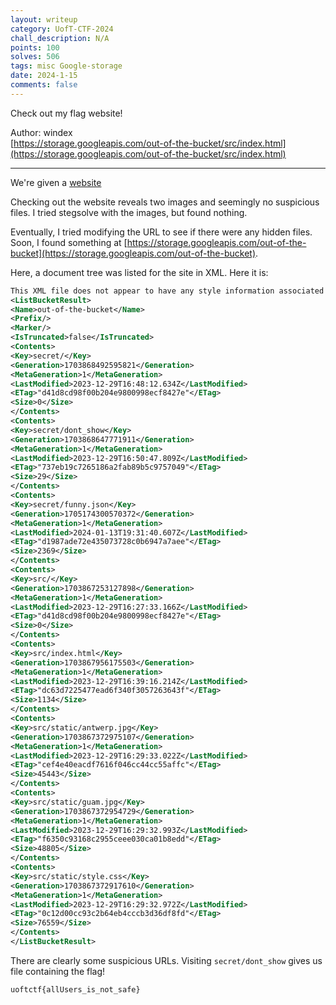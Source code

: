 ```yaml
---
layout: writeup
category: UofT-CTF-2024
chall_description: N/A
points: 100
solves: 506
tags: misc Google-storage
date: 2024-1-15
comments: false
---
```


Check out my flag website!  

Author: windex  
[https://storage.googleapis.com/out-of-the-bucket/src/index.html](https://storage.googleapis.com/out-of-the-bucket/src/index.html)  

---

We're given a [website](https://storage.googleapis.com/out-of-the-bucket/src/index.html)  

Checking out the website reveals two images and seemingly no suspicious files. I tried stegsolve with the images, but found nothing.  

Eventually, I tried modifying the URL to see if there were any hidden files. Soon, I found something at [https://storage.googleapis.com/out-of-the-bucket](https://storage.googleapis.com/out-of-the-bucket).  

Here, a document tree was listed for the site in XML. Here it is:  

```xml
This XML file does not appear to have any style information associated with it. The document tree is shown below.
<ListBucketResult>
<Name>out-of-the-bucket</Name>
<Prefix/>
<Marker/>
<IsTruncated>false</IsTruncated>
<Contents>
<Key>secret/</Key>
<Generation>1703868492595821</Generation>
<MetaGeneration>1</MetaGeneration>
<LastModified>2023-12-29T16:48:12.634Z</LastModified>
<ETag>"d41d8cd98f00b204e9800998ecf8427e"</ETag>
<Size>0</Size>
</Contents>
<Contents>
<Key>secret/dont_show</Key>
<Generation>1703868647771911</Generation>
<MetaGeneration>1</MetaGeneration>
<LastModified>2023-12-29T16:50:47.809Z</LastModified>
<ETag>"737eb19c7265186a2fab89b5c9757049"</ETag>
<Size>29</Size>
</Contents>
<Contents>
<Key>secret/funny.json</Key>
<Generation>1705174300570372</Generation>
<MetaGeneration>1</MetaGeneration>
<LastModified>2024-01-13T19:31:40.607Z</LastModified>
<ETag>"d1987ade72e435073728c0b6947a7aee"</ETag>
<Size>2369</Size>
</Contents>
<Contents>
<Key>src/</Key>
<Generation>1703867253127898</Generation>
<MetaGeneration>1</MetaGeneration>
<LastModified>2023-12-29T16:27:33.166Z</LastModified>
<ETag>"d41d8cd98f00b204e9800998ecf8427e"</ETag>
<Size>0</Size>
</Contents>
<Contents>
<Key>src/index.html</Key>
<Generation>1703867956175503</Generation>
<MetaGeneration>1</MetaGeneration>
<LastModified>2023-12-29T16:39:16.214Z</LastModified>
<ETag>"dc63d7225477ead6f340f3057263643f"</ETag>
<Size>1134</Size>
</Contents>
<Contents>
<Key>src/static/antwerp.jpg</Key>
<Generation>1703867372975107</Generation>
<MetaGeneration>1</MetaGeneration>
<LastModified>2023-12-29T16:29:33.022Z</LastModified>
<ETag>"cef4e40eacdf7616f046cc44cc55affc"</ETag>
<Size>45443</Size>
</Contents>
<Contents>
<Key>src/static/guam.jpg</Key>
<Generation>1703867372954729</Generation>
<MetaGeneration>1</MetaGeneration>
<LastModified>2023-12-29T16:29:32.993Z</LastModified>
<ETag>"f6350c93168c2955ceee030ca01b8edd"</ETag>
<Size>48805</Size>
</Contents>
<Contents>
<Key>src/static/style.css</Key>
<Generation>1703867372917610</Generation>
<MetaGeneration>1</MetaGeneration>
<LastModified>2023-12-29T16:29:32.972Z</LastModified>
<ETag>"0c12d00cc93c2b64eb4cccb3d36df8fd"</ETag>
<Size>76559</Size>
</Contents>
</ListBucketResult>
```

There are clearly some suspicious URLs. Visiting `secret/dont_show` gives us file containing the flag!  

    uoftctf{allUsers_is_not_safe}